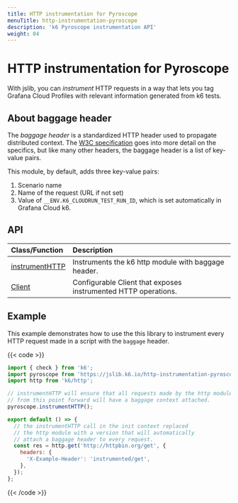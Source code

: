 ```yaml
---
title: HTTP instrumentation for Pyroscope
menuTitle: http-instrumentation-pyroscope
description: 'k6 Pyroscope instrumentation API'
weight: 04
---
```


# HTTP instrumentation for Pyroscope

With jslib, you can _instrument_ HTTP requests in a way that lets you tag Grafana Cloud Profiles with relevant information generated from k6 tests.

## About baggage header

The _baggage header_ is a standardized HTTP header used to propagate distributed context. The [W3C specification](https://www.w3.org/TR/baggage/) goes into more detail on the specifics, but like many other headers, the baggage header is a list of key-value pairs.

This module, by default, adds three key-value pairs:

1.  Scenario name
2.  Name of the request (URL if not set)
3.  Value of `__ENV.K6_CLOUDRUN_TEST_RUN_ID`, which is set automatically in Grafana Cloud k6.

## API

| Class/Function                                                                                                                | Description                                                    |
| :---------------------------------------------------------------------------------------------------------------------------- | :------------------------------------------------------------- |
| [instrumentHTTP](https://grafana.com/docs/k6/<K6_VERSION>/javascript-api/jslib/http-instrumentation-pyroscope/instrumenthttp) | Instruments the k6 http module with baggage header.            |
| [Client](https://grafana.com/docs/k6/<K6_VERSION>/javascript-api/jslib/http-instrumentation-pyroscope/client)                 | Configurable Client that exposes instrumented HTTP operations. |

## Example

This example demonstrates how to use the this library to instrument every HTTP request made in a script with the `baggage` header.

{{< code >}}

```javascript
import { check } from 'k6';
import pyroscope from 'https://jslib.k6.io/http-instrumentation-pyroscope/1.0.0/index.js';
import http from 'k6/http';

// instrumentHTTP will ensure that all requests made by the http module
// from this point forward will have a baggage context attached.
pyroscope.instrumentHTTP();

export default () => {
  // the instrumentHTTP call in the init context replaced
  // the http module with a version that will automatically
  // attach a baggage header to every request.
  const res = http.get('http://httpbin.org/get', {
    headers: {
      'X-Example-Header': 'instrumented/get',
    },
  });
};
```

{{< /code >}}
